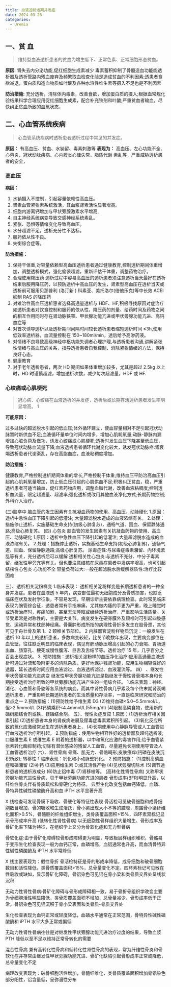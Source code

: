```yaml
---
title: 血液透析远期并发症
date: 2024-03-26
categories:
  - Uremia
---
```


## 一、贫 血

> 维持型血液透析患者的贫血为增生低下、正常色素、正常细胞形态贫血。

**原因:** 肾失去内分泌功能,促红细胞生成素减少 毒素蓄积抑制了骨髓造血功能能透析器及透析管路内残血废弃及频繁取血检查化验是造成贫血的不利因素;透患者食欲减退，蛋白质和造血物质如叶酸及各种水溶性维生素等摄入不足也是不利因素

**防治措施:** 充分透析，清除体内毒素，改善食欲，增加蛋白质的摄入;根据血常规化验结果科学合理应用促红细胞生成素，配合补充铁剂和叶酸;严重贫血者输血，尽快纠正贫血所致的血氧状态，

## 二、心血管系统疾病

> 心血管系统疾病时透析患者透析过程中常见的并发症。

**原因：** 有高血压、贫血、水钠留、毒素刺激等
**表现为：** 高血压、左心功能不全、心包炎、冠状动脉疾病、心内膜炎心律失常、脂质代谢 素乱等，严重威胁透析患者的安全，

### 高血压

**病因：**

1. 水钠摄入不控制，引起容量依赖性高血压。
1. 肾素血管紧张素系统激活，其血浆肾素活性显著增高。
1. 细胞内游离钙增加与甲状旁腺激素水平增高,
1. 自主神经系统病变导致交感神经系统素乱。
1. 紧张、恐惧等情绪变化导致高血压。
1. 水分超滤不足，透析充分性不达标。
1. 服药依从性不良。
1. 失衡综合症等。

**防治措施：**

1. 保持干体重,对容量依赖型高血压透析患者通过健康教育,控制透析期间体重增加，调整透析模式，强化偷袭超滤，重新评估干体重，调整药物治疗。
1. 合理使用降压药 透析过程中容易高血压的透析患者须注意透析当天最好在透析结束后服用降压药，以预防透析中高血压的发生，肾素型高血压在透析当天或透析前可服用贝那普利 (洛汀新 ) 科素亚、美托洛尔(倍他乐克)等中长效 ACEI 抑制 RAS 的降压药
1. 对难治性高血压透析惠者选择高通量透析与 HDF、HF,积极寻找原因对症治疗如透析患者对饮食控制和服药的依从性，降压药的剂量、给药时间及药物之间的相互作用同时存在肾动脉狭窄、甲状腺功能亢进或甲状旁腺功能亢进、高钙血症等
1. 对首次诱导透析以及透析期间间隔时间较长透析患者缩短透析时间 ≤3h,使用低效率透析器，血流量控制在 150~180ml/min，透后给予高渗药液。
1. 对情绪不良导致高级神经中枢功能失调者心理护理,与透析患者沟通,讲解紧张性情绪与高血压的关系，指导透析患者自我控制、消除紧张情绪的方法，保持良好心态。
1. 健康教育
1. 对于老年透析患者，两次 HD 期间如果体重增加较多，尤其是超过 2.5kg 以上时，HD 时谨慎超滤，增加透析次数，减少每次超滤量，HDF 或 HF.

### 心绞痛或心肌梗死

> 冠心病、心绞痛在血液透析的并发症，透析后或长期存活透析患者发生率明显增高。 1

**可能原因：**

过多过快的超滤脱水引起的低血压;体外循环建立，使血容量相对不足引起冠状动脉暂时新供血不足;血液循环量单位时间内增多，增加心肌耗氧量;动脉-静脉内漏增加心脏负荷及做功，诱发心绞痛或心肌梗死;透析时发生血压下降甚至低血压，导致冠状动脉血流量下降;血液透析患者循环代谢变化较大，诱发冠状动脉痉:肾衰竭透析患者代谢紊乱，存在高脂血症，血液粘稠度增加。

**防治措施：**

健康教育,严格控制透析期间体重的增长,严格控制干体重;维持血压平防治高血压引起的心肌耗氧量增加，防止低血压引起的心肌供血不足;积极纠正贫血，稳，严重透析患者可适当输血，促红素药物应用，调整血脂代谢，改善血液粘稠度;控制透析血流量，限定超滤量、超滤率;强化透析或改用其他血液净化方式;长期药物控制;外科介入治疗。

(三)脑卒中
脑血管的发生因素有关抗凝血药物的使用、高血压、动脉硬化 1.原因：透析中急性血压下降引起的低灌注; 大量超滤脱水造成的血液浓缩有关。 2.处理：措施停止透析，实施基础生命支持(初级心肺复苏)，通畅气道、回血、保留静脉通路;高级心肺复苏。
(四) 心包炎
脑血管的发生因素有关抗凝血药物的使用、高血压、动脉硬化 1.原因：透析中急性血压下降引起的低灌注; 大量超滤脱水造成的血液浓缩有关。 2.处理：措施停止透析，实施基础生命支持(初级心肺复苏)，通畅气道、回血、保留静脉通路;高级心肺复苏。
尿毒症性:与尿毒症毒素潴留、内环境紊乱等有关，充分透析后可以缓解
透析相关性心包炎:与透析不充分、中分子毒素留、继发性甲旁亢等有关。但也要注意结核在尿毒症患者中发病率增高，也可引起结核性心包炎
心功能不全
容量负荷过大:一般在超滤脱水后缓解器质性:治疗比较困难

三）、透析相关淀粉样变 1.临床表现： 透析相关淀粉样变是长期透析患者的一种全身并发症。患者在血液透 5 年内，病变部位最初无细胞成分及骨质损害，也缺乏临床症状及发射学征象，不容易发现，早期诊断主要依靠病理检查。此时常见临床表现为腕管综合征，透患者常有手指麻痛，尤其做内痿的手更为严重，晚上睡觉时或透析治疗时，疼痛加剧，甚至无法睡眠或继续透析治疗，严重影响生活质量。关节受累常是对称性的，主要是大关节。病变发生在硬脊膜外及颈椎时可引起四肢感觉、运动异常和枕部神经痛。骨囊肿形成所指的病理性骨折多发生在股骨颈，其他可见于舟壮骨及第 1、2 颈椎关节部位。
2 内脏器官淀粉样物质沉淀：一般发生在透析 10 年以上的透析患者，多数病变较轻，比关节晚数年出现，主要病变部位在血管壁，往往缺乏明显的临床表现，偶见有肺动脉压增高引起的心力衰竭、胃肠道出血、肠穿孔、梗死或慢性腹泻、巨舌及舌结节等。透析治疗 15 年，几乎百分之百会出现症状。 3. 预防措施：透析相关淀粉样的血压净化治疗:应用高通量血液透析可通过对流和吸附更多的清除杂质，更好地保护残肾功能，应用生物相容性好的透器，延长透析时间应用血液滤过、血液透析滤过、血液灌流等。
四） 、继发性甲状旁腺功能亢进病变
继发性甲状旁腺功能亢进是指继发于慢性肾衰竭本身和长期接受透析治疗所致的甲状旁腺功能亢进产生的一组综合征。 1.临床表现：神经、消化、心血管和骨骼等各系统的病变。而其中肾性骨病几乎累及每个终末期肾衰竭透析患者，严重影响长期透析患者的生活质量和存活率，一直是临床研究和防治的重点之一 2.预防措施：(1)预防性给予维生素 D3
(2)维持血磷<5.0~5.5mmol/L，但>2.5mmol/L
(3)钙磷乘积<4.4mmol/L(55mg/dl)
(4)限制高磷食物，使用新的磷树脂结合剂或铁、镁磷结合剂。
五）、慢性炎症反应 1.原因：(1)透析治疗相关因素引起
(2)透析患者本身的肾疾病进展及尿毒症毒素累积所引起。
(3)氧化反应所致的氧化应激经常发生在透析惠者身上，
(4)长期使用中心静脉导管或人工血管进行血液透析治疗所引起。 2.预防措施：使用生物相容性好的透析器及超纯透析液;口服维生素 E 或维生素 E 附着的透析器，以中和氧化应激的毒害作用;给予血管紧张素转化酶抑制药;切除有潜伏感染的残留人工血管，尽量避免长期使用导管及人工血管透析治疗
六）、肾性骨病
骨痛、肌无力、骨骼畸形;皮肤瘙痒(钙磷在皮肤沉积所致); 转移性 1.临床表现：钙化和小动脉壁钙化。 2.预防措施：
(1)控制高磷血症和磷潴留
(2)补钙
(3)应用维生素 D;或其活性产物
(4)见状旁腺切除术
(5)调节透析患者的透析液成分
(6)防止铝中毒
(7)肾移植等。
(高转化性肾性骨病)
又称甲状旁腺功能亢进性骨病，见于甲状旁腺功能亢进的患者
骨形成率(BFR)明显升高，以纤维性骨炎伴有骨质疏松和骨硬化为特征。
典型生化改变包括血钙降低，血磷、骨特异性碱性磷酸酶升高和血 iPTH 水平显著升高

X 线检查可发现骨膜下吸收、骨硬化等特征性表现
骨活检可见破骨细胞和成骨细胞数目增加，骨的吸收和生成活跃，骨小梁出现大小不等的腔隙，周围骨小梁纤维化面积>0.5%，骨髓腔的纤维组织增生，类骨质覆盖面积>15%，四环素双标记显示骨形成率升高
(低转化性肾性骨病)
以无细胞性骨样组织大量增生、骨形成率及骨矿化率下降为特征，在组织学上又分为骨软化症和无力型骨病

骨软化症:由于骨矿化障碍较骨形成障碍更为明显，导致板层样组织堆积，骨骼易于变形生化检查表现一般为血钙正常，血磷增高，血铝通常也升高，而血清骨特异性碱性磷酸酶及 iPTH 水平常降低

X 线主要表现为：假性骨折
骨活检特征是骨的形成率降低，成骨细胞和破骨细胞数目和活性降低，类骨质覆盖面积>15%，总骨量变化不定。四环素标记可见散在性吸收或缺如，显示骨矿化障碍，骨铝染色可见铝在骨小梁和类骨质交界处呈线状沉积

无动力性肾性骨病:骨矿化障碍与骨形成障碍相一致，易于骨折骨组织学改变主要为骨细胞活性明显降低，类骨质覆盖面积不增加，总骨量减少，骨形成率低于正常。骨铝染色可见铝沉积于骨小梁表面和类骨质-骨质交界处

生化检查表现为血钙正常或轻度降低，血磷水平通常在正常范围，骨特异性碱性磷酸酶和 iPTH 水平大多正常或偏低

无动力性肾性骨病往往是对继发性甲状旁腺功能亢进治疗过度的结果，导致血浆 PTH 降低以至不足以维持正常骨转化的需要

混合性骨病
兼有高转化性骨病和低转化性肾性骨病的表现，常为纤维性骨炎和骨软化症并存常由继发性甲状旁腺功能亢进、骨矿化缺陷引起骨形成率正常或降低，总骨量变化不定

病理改变表现为：破骨细胞活性增加，骨髓纤维化，类骨质覆盖面积增加骨铝染色部分阳性，铝含量低，呈弥漫性分布
